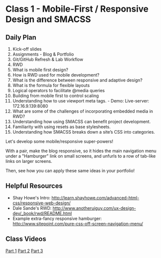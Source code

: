 # Class 1 - Mobile-First / Responsive Design and SMACSS

## Daily Plan
1. Kick-off slides
2. Assignments - Blog & Portfolio
3. Git/GitHub Refresh & Lab Workflow
4. RWD
  1. What is mobile first design?
  2. How is RWD used for mobile development?
  3. What is the difference between responsive and adaptive design?
  4. What is the formula for flexible layouts
  5. Logical operators to facilitate @media queries
  6. Building from mobile first to control scaling
  7. Understanding how to use viewport meta tags.
    - Demo: Live-server: 172.16.9.139:8080  
  8. What are some of the challenges of incorporating embedded media in RWD?
  9. Understanding how using SMACSS can benefit project development.
  10. Familiarity with using resets as base stylesheets.
  11. Understanding how SMACSS breaks down a site’s CSS into categories.

Let's develop some mobile/responsive super-powers!

With a pair, make the blog responsive, so it hides the main navigation menu under a "Hamburger" link on small screens, and unfurls to a row of tab-like links on larger screens.

Then, see how you can apply these same ideas in your portfolio!

## Helpful Resources
 - Shay Howe's Intro: http://learn.shayhowe.com/advanced-html-css/responsive-web-design/
 - Dale Sande's RWD: http://www.anotheruiguy.com/ux-design-dev/_book/rwd/README.html
 - Example extra-fancy responsive hamburger: http://www.sitepoint.com/pure-css-off-screen-navigation-menu/

## Class Videos
[Part 1]()
[Part 2]()
[Part 3]()
